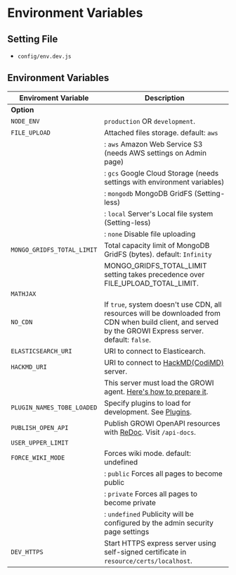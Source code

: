 # Environment Variables

## Setting File

* `config/env.dev.js`

## Environment Variables 

|Enviroment Variable|Description|
|---|---|
| **Option** ||
|`NODE_ENV`| `production` OR `development`.|
| `FILE_UPLOAD`| Attached files storage. default: `aws`|
| |: `aws` Amazon Web Service S3 (needs AWS settings on Admin page)|
| |: `gcs` Google Cloud Storage (needs settings with environment variables)|
| |: `mongodb` MongoDB GridFS (Setting-less)|
| |:  `local` Server's Local file system (Setting-less)|
| |: `none`  Disable file uploading|
|`MONGO_GRIDFS_TOTAL_LIMIT`| Total capacity limit of MongoDB GridFS (bytes). default: `Infinity`|
|| MONGO_GRIDFS_TOTAL_LIMIT setting takes precedence over FILE_UPLOAD_TOTAL_LIMIT.|
|`MATHJAX`| |
|`NO_CDN`| If `true`, system doesn't use CDN, all resources will be downloaded from CDN when build client, and served by the GROWI Express server. default: `false`.|
|`ELASTICSEARCH_URI`| URI to connect to Elasticearch.|
| `HACKMD_URI`| URI to connect to [HackMD(CodiMD)](https://hackmd.io/) server.|
|| This server must load the GROWI agent. [Here's how to prepare it](/en/admin-guide/admin-cookbook/integrate-with-hackmd.html).|
|`PLUGIN_NAMES_TOBE_LOADED`|Specify plugins to load for development. See [Plugins](/en/dev/plugin/architecture.md).|
|`PUBLISH_OPEN_API`| Publish GROWI OpenAPI resources with [ReDoc](https://github.com/Rebilly/ReDoc). Visit `/api-docs`.|
| `USER_UPPER_LIMIT`| |
|`FORCE_WIKI_MODE`| Forces wiki mode. default: undefined|
| |: `public`   Forces all pages to become public|
| |: `private`  Forces all pages to become private|
| |: `undefined`  Publicity will be configured by the admin security page settings|
|`DEV_HTTPS`|Start HTTPS express server using self-signed certificate in `resource/certs/localhost`.|

